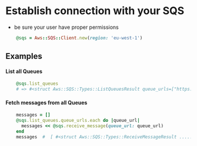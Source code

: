 
# Establish connection with your SQS 

* be sure your user have proper permissions

```ruby
    @sqs = Aws::SQS::Client.new(region: 'eu-west-1')
```

## Examples

#### List all Queues

```ruby
    @sqs.list_queues
    # => #<struct Aws::SQS::Types::ListQueuesResult queue_urls=["https://sqs.eu-west-1.amazonaws.com/6666666666/my-sqs-queue-name"]>
```

####  Fetch messages from all Queues

```ruby
    messages = []
    @sqs.list_queues.queue_urls.each do |queue_url|
      messages << @sqs.receive_message(queue_url: queue_url)
    end  
    messages  #  [ #<struct Aws::SQS::Types::ReceiveMessageResult .....>, ]
```
